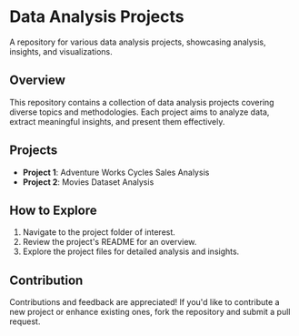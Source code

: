 # Data Analysis Projects
A repository for various data analysis projects, showcasing analysis, insights, and visualizations.

## Overview

This repository contains a collection of data analysis projects covering diverse topics and methodologies. Each project aims to analyze data, extract meaningful insights, and present them effectively.

## Projects

- **Project 1**: Adventure Works Cycles Sales Analysis
- **Project 2**: Movies Dataset Analysis

## How to Explore

1. Navigate to the project folder of interest.
2. Review the project's README for an overview.
3. Explore the project files for detailed analysis and insights.

## Contribution

Contributions and feedback are appreciated! If you'd like to contribute a new project or enhance existing ones, fork the repository and submit a pull request.
